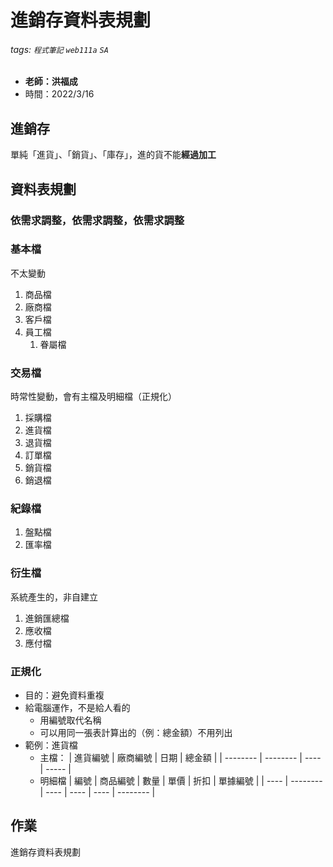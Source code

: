# 進銷存資料表規劃

###### tags: `程式筆記` `web111a` `SA`

* **老師：洪福成**
* 時間：2022/3/16

## 進銷存

單純「進貨」、「銷貨」、「庫存」，進的貨不能**經過加工**

## 資料表規劃

### 依需求調整，依需求調整，依需求調整

### 基本檔

不太變動

1. 商品檔
2. 廠商檔
3. 客戶檔
4. 員工檔
   1. 眷屬檔

### 交易檔

時常性變動，會有主檔及明細檔（正規化）

1. 採購檔
2. 進貨檔
3. 退貨檔
4. 訂單檔
5. 銷貨檔
6. 銷退檔

### 紀錄檔

1. 盤點檔
2. 匯率檔

### 衍生檔

系統產生的，非自建立

1. 進銷匯總檔
2. 應收檔
3. 應付檔

### 正規化

* 目的：避免資料重複
* 給電腦運作，不是給人看的
  * 用編號取代名稱
  * 可以用同一張表計算出的（例：總金額）不用列出
* 範例：進貨檔
  * 主檔：
    | 進貨編號 | 廠商編號 | 日期 | 總金額 |
    | -------- | -------- | ---- | ----- |
  * 明細檔
    | 編號 | 商品編號 | 數量 | 單價 | 折扣 | 單據編號 |
    | ---- | -------- | ---- | ---- | ---- | -------- |

## 作業

進銷存資料表規劃
